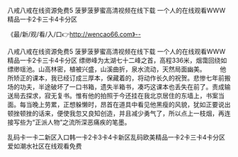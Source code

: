 八戒八戒在线资源免费5
菠萝菠萝蜜高清视频在线下载
一个人的在线观看WWW
精品一卡2卡三卡4卡分区


《最/新/观/看/入/口👉http://wencao66.com》--

八戒八戒在线资源免费5
菠萝菠萝蜜高清视频在线下载
一个人的在线观看WWW
精品一卡2卡三卡4卡分区
缥缈峰为太湖七十二峰之首，高程336米，烟霭回绕如缥缈瑶池。山高林密，植被兴盛，山溪曲折，泉水流动，天然局面幽美。
　　他所矫正的课本，我已经订成三厚本，保藏着的，将动作长久的祝贺。悲惨七年前搬场的功夫，半途破坏了一口书箱，遗失半箱书，凑巧这课本也丢失在前了。责成输送局去探求，寂无复书。惟有他的拍照于今还挂在我北京居住的东墙上，书案当面。每当晚上劳累，正想躲懒时，昂首在道具中看见他黑瘦的风貌，犹如正要说出顿挫顿挫的话来，便使我忽又良知创造，并且减少勇气了，所以点上一枝烟，再连接写些为“正派人物”之流所深恶痛疾的笔墨。





乱码卡一卡二新区入口韩一卡2卡3卡4卡新区乱码欧美精品一卡2卡三卡4卡分区爱如潮水社区在线观看免费
